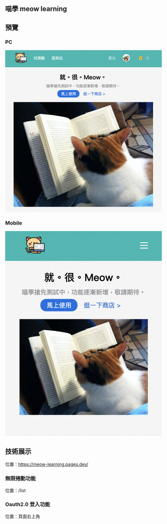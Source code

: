## 喵學 meow learning

## 預覽

### PC

![](/assets/pc-preview.png)

### Mobile

![](/assets/mobile-preview.png)

## 技術展示

位置：https://meow-learning.pages.dev/

### 無限捲動功能

位置：/list

### Oauth2.0 登入功能

位置：頁面右上角
